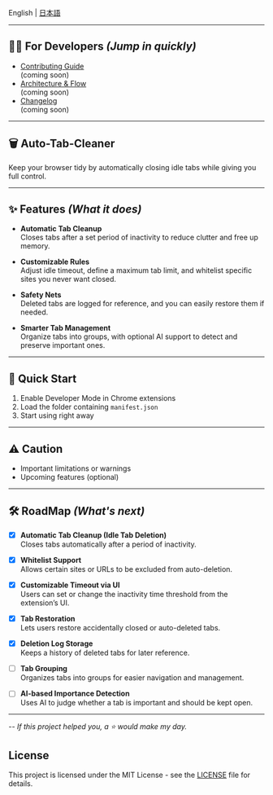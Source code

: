 English | [日本語](docs/lang/README_JA.md)

---

## 👩‍💻 For Developers *(Jump in quickly)*

* [Contributing Guide](docs/dev/CONTRIBUTING.md)
<br> (coming soon)
* [Architecture & Flow](docs/ARCHITECTURE.md)
<br> (coming soon)
* [Changelog](docs/CHANGELOG.md)
<br> (coming soon)
---

## 🗑️ Auto-Tab-Cleaner

Keep your browser tidy by automatically closing idle tabs while giving you full control.

---

## ✨ Features *(What it does)*

-   **Automatic Tab Cleanup**  
    Closes tabs after a set period of inactivity to reduce clutter and free up memory.
    
-   **Customizable Rules**  
    Adjust idle timeout, define a maximum tab limit, and whitelist specific sites you never want closed.
    
-   **Safety Nets**  
    Deleted tabs are logged for reference, and you can easily restore them if needed.
    
-   **Smarter Tab Management**  
    Organize tabs into groups, with optional AI support to detect and preserve important ones.

---

## 🚀 Quick Start

1. Enable Developer Mode in Chrome extensions
2. Load the folder containing `manifest.json`
3. Start using right away

---

## ⚠️ Caution

* Important limitations or warnings
* Upcoming features (optional)

---

## 🛠️ RoadMap *(What's next)*
- [x] **Automatic Tab Cleanup (Idle Tab Deletion)**  
    Closes tabs automatically after a period of inactivity.
    
- [x] **Whitelist Support**  
    Allows certain sites or URLs to be excluded from auto-deletion.
    
- [x] **Customizable Timeout via UI**  
    Users can set or change the inactivity time threshold from the extension’s UI.
    
- [x] **Tab Restoration**  
    Lets users restore accidentally closed or auto-deleted tabs.
    
- [x] **Deletion Log Storage**  
    Keeps a history of deleted tabs for later reference.
    
- [ ] **Tab Grouping**  
    Organizes tabs into groups for easier navigation and management.
    
- [ ] **AI-based Importance Detection**  
    Uses AI to judge whether a tab is important and should be kept open.

---

-- *If this project helped you, a ⭐ would make my day.*

## License
This project is licensed under the MIT License - see the [LICENSE](LICENSE) file for details.
